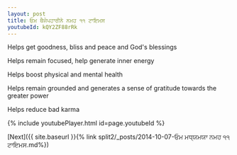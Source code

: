 ```yaml
---
layout: post
title: ਓਮ ਥੈਜੋਪਹਾਰੀਨੇ ਨਮਹ ੧੧ ਟਾਇਮਸ
youtubeId: kQY2ZF88rRk
---
```

 
 
Helps get goodness, bliss and peace and God's blessings
 
Helps remain focused, help generate inner energy 
 
Helps boost physical and mental health 
 
Helps remain grounded and generates a sense of gratitude towards the greater power 
 
Helps reduce bad karma
 
 
 
 


{% include youtubePlayer.html id=page.youtubeId %}
 
[Next]({{ site.baseurl }}{% link  split2/_posts/2014-10-07-ਓਮ ਮਧ੍ਯਮਯਾ ਨਮਹ ੧੧ ਟਾਇਮਸ.md%})
 
